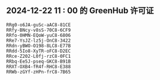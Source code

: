 ## 2024-12-22 11 : 00 的 GreenHub 许可证
```
RRg0-o6JA-guSc-aAC8-81CE
RRfy-BNcy-v8sS-70C8-6CF9
RRfo-0HMN-EQoW-yuC8-6806
RRe7-YsJZ-lz5j-OnC8-3422
RRdn-yBWO-O198-8LC8-E77B
RRdd-5Io8-XyTR-oFC8-D2EC
RRce-Z202-L0fj-rzC8-0FC1
RRbq-Ee5J-pseq-GKC8-B91B
RRXT-OXB4-fR4f-RHC8-E388
RRWb-zGYf-zHPn-frC8-7B65
```
